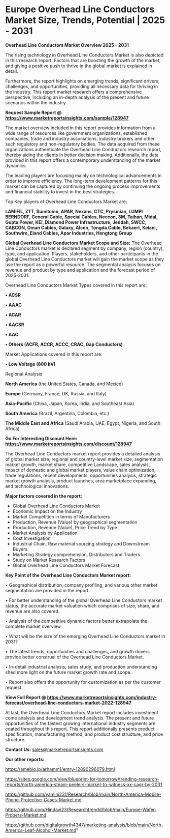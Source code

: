 # Europe Overhead Line Conductors Market Size, Trends, Potential | 2025 - 2031

<Strong> Overhead Line Conductors Market Overview 2025 - 2031</strong>

The rising technology in Overhead Line Conductors Market is also depicted in this research report. Factors that are boosting the growth of the market, and giving a positive push to thrive in the global market is explained in detail.

Furthermore, the report highlights on emerging trends, significant drivers, challenges, and opportunities, providing all necessary data for thriving in the industry. This report market research offers a comprehensive perspective, including an in-depth analysis of the present and future scenarios within the industry.

<strong>Request Sample Report @ <a href=https://www.marketreportsinsights.com/sample/128947>https://www.marketreportsinsights.com/sample/128947</a></strong>

The market overview included in this report provides information from a wide range of resources like government organizations, established companies, trade and industry associations, industry brokers and other such regulatory and non-regulatory bodies. The data acquired from these organizations authenticate the Overhead Line Conductors research report, thereby aiding the clients in better decision making. Additionally, the data provided in this report offers a contemporary understanding of the market dynamics.

The leading players are focusing mainly on technological advancements in order to improve efficiency. The long-term development patterns for this market can be captured by continuing the ongoing process improvements and financial stability to invest in the best strategies.

Top Key players of Overhead Line Conductors Market are:

<strong>LAMIFIL, ZTT, Sumitomo, APAR, Nexans, CTC, Prysmian, LUMPI BERNDORF, General Cable, Special Cables, Neccon, 3M, Taihan, Midal, Gupta Power, KEI, Diamond Power Infrastructure, Jeddah, SWCC, CABCON, Oman Cables, Galaxy, Alcon, Tongda Cable, Bekaert, Kelani, Southwire, Eland Cables, Apar Industries, Hengtong Group</strong>

<strong><b>Global Overhead Line Conductors Market Scope and Size:</b></strong>
The Overhead Line Conductors market is declared segment by company, region (country), type, and application. Players, stakeholders, and other participants in the global Overhead Line Conductors market will gain the market scope as they use the report as a powerful resource. The segmental analysis focuses on revenue and product by type and application and the forecast period of 2025-2031.

Overhead Line Conductors Market Types covered in this report are:

<strong>• ACSR

• AAAC

• ACAR

• AACSR

• AAC

• Others (ACFR, ACCR, ACCC, CRAC, Gap Conductors)</strong>

Market Applications covered in this report are:

<strong>• Low Voltage (800 kV)</strong> 

Regional Analysis

<strong>North America</strong> (the United States, Canada, and Mexico)

<strong>Europe</strong> (Germany, France, UK, Russia, and Italy)

<strong>Asia-Pacific</strong> (China, Japan, Korea, India, and Southeast Asia)

<strong>South America</strong> (Brazil, Argentina, Colombia, etc.)

<strong>The Middle East and Africa</strong> (Saudi Arabia, UAE, Egypt, Nigeria, and South Africa)

<strong>Go For Interesting Discount Here: <a href=https://www.marketreportsinsights.com/discount/128947>https://www.marketreportsinsights.com/discount/128947</a></strong>

The Overhead Line Conductors market report provides a detailed analysis of global market size, regional and country-level market size, segmentation market growth, market share, competitive Landscape, sales analysis, impact of domestic and global market players, value chain optimization, trade regulations, recent developments, opportunities analysis, strategic market growth analysis, product launches, area marketplace expanding, and technological innovations.

<strong><b>Major factors covered in the report:</b></strong>
<ul>
  <li>Global Overhead Line Conductors Market </li>
  <li>Economic Impact on the Industry</li>
  <li>Market Competition in terms of Manufacturers</li>
  <li>Production, Revenue (Value) by geographical segmentation</li>
  <li>Production, Revenue (Value), Price Trend by Type</li>
  <li>Market Analysis by Application</li>
  <li>Cost Investigation</li>
  <li>Industrial Chain, Raw material sourcing strategy and Downstream Buyers</li>
  <li>Marketing Strategy comprehension, Distributors and Traders</li>
  <li>Study on Market Research Factors</li>
  <li>Global Overhead Line Conductors Market Forecast</li>
</ul>

<strong><b>Key Point of the Overhead Line Conductors Market report:</b></strong>

• Geographical distribution, company profiling, and various other market segmentation are provided in the report.

• For better understanding of the global Overhead Line Conductors market status, the accurate market valuation which comprises of size, share, and revenue are also covered.

• Analysis of the competitive dynamic factors better extrapolate the complete market overview

• What will be the size of the emerging Overhead Line Conductors market in 2031?

• The latest trends, opportunities and challenges, and growth drivers provide better construal of the Overhead Line Conductors Market.

• In-detail industrial analysis, sales study, and production understanding shed more light on the future market growth rate and scope.

• Report also offers the opportunity for customization as per the customer request.

<strong><b>View Full Report @ <a href=https://www.marketreportsinsights.com/industry-forecast/overhead-line-conductors-market-2022-128947>https://www.marketreportsinsights.com/industry-forecast/overhead-line-conductors-market-2022-128947</a></b></strong>


At last, the Overhead Line Conductors Market report includes investment come analysis and development trend analysis. The present and future opportunities of the fastest growing international industry segments are coated throughout this report. This report additionally presents product specification, manufacturing method, and product cost structure, and price structure.

<strong>Contact Us:</strong>
sales@marketreportsinsights.com

<strong>Our other reports:</strong>

<a href=https://ameblo.jp/arhamm1/entry-12890296079.html>https://ameblo.jp/arhamm1/entry-12890296079.html</a>

<a href=https://sites.google.com/view/blueprint-for-tomorrow/trending-research-reports/north-america-steam-peelers-market-to-witness-xx-cagr-by-2031>https://sites.google.com/view/blueprint-for-tomorrow/trending-research-reports/north-america-steam-peelers-market-to-witness-xx-cagr-by-2031</a>

<a href=https://github.com/yamini231/Research/blob/main/North-America-Mobile-Phone-Protective-Cases-Market.md>https://github.com/yamini231/Research/blob/main/North-America-Mobile-Phone-Protective-Cases-Market.md</a>

<a href=https://github.com/Hindavi23/Researchtrendd/blob/main/Europe-Wafer-Probers-Market.md>https://github.com/Hindavi23/Researchtrendd/blob/main/Europe-Wafer-Probers-Market.md</a>

<a href=https://github.com/digitalgrowth4347/marketing-analysis/blob/main/North-America-Leaf-Alcohol-Market.md>https://github.com/digitalgrowth4347/marketing-analysis/blob/main/North-America-Leaf-Alcohol-Market.md</a>"

